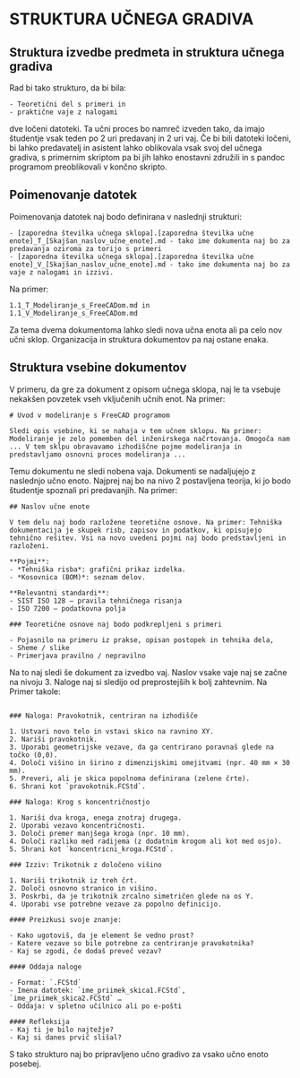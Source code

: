 STRUKTURA UČNEGA GRADIVA
================================================================================

## Struktura izvedbe predmeta in struktura učnega gradiva

Rad bi tako strukturo, da bi bila:

```
- Teoretični del s primeri in
- praktične vaje z nalogami
```

dve ločeni datoteki. Ta učni proces bo namreč izveden tako, da imajo študentje vsak teden po 2 uri predavanj in 2 uri vaj. Če bi bili datoteki ločeni, bi lahko predavatelj in asistent lahko oblikovala vsak svoj del učnega gradiva, s primernim skriptom pa bi jih lahko enostavni združili in s pandoc programom preoblikovali v končno skripto.

## Poimenovanje datotek

Poimenovanja datotek naj bodo definirana v naslednji strukturi:

```
- [zaporedna številka učnega sklopa].[zaporedna številka učne enote]_T_[Skajšan_naslov_učne_enote].md - tako ime dokumenta naj bo za predavanja oziroma za torijo s primeri
- [zaporedna številka učnega sklopa].[zaporedna številka učne enote]_V_[Skajšan_naslov_učne_enote].md - tako ime dokumenta naj bo za vaje z nalogami in izzivi.
```

Na primer:

```
1.1_T_Modeliranje_s_FreeCADom.md in
1.1_V_Modeliranje_s_FreeCADom.md
```

Za tema dvema dokumentoma lahko sledi nova učna enota ali pa celo nov učni sklop. Organizacija in struktura dokumentov pa naj ostane enaka.

## Struktura vsebine dokumentov

V primeru, da gre za dokument z opisom učnega sklopa, naj le ta vsebuje nekakšen povzetek vseh vključenih učnih enot. Na primer:

```
# Uvod v modeliranje s FreeCAD programom

Sledi opis vsebine, ki se nahaja v tem učnem sklopu. Na primer: Modeliranje je zelo pomemben del inženirskega načrtovanja. Omogoča nam ... V tem sklpu obravavamo izhodiščne pojme modeliranja in predstavljamo osnovni proces modeliranja ...
```

Temu dokumentu ne sledi nobena vaja. Dokumenti se nadaljujejo z naslednjo učno enoto. Najprej naj bo na nivo 2 postavljena teorija, ki jo bodo študentje spoznali pri predavanjih. Na primer:

```
## Naslov učne enote

V tem delu naj bodo razložene teoretične osnove. Na primer: Tehniška dokumentacija je skupek risb, zapisov in podatkov, ki opisujejo tehnično rešitev. Vsi na novo uvedeni pojmi naj bodo predstavljeni in razloženi.

**Pojmi**:
- *Tehniška risba*: grafični prikaz izdelka.
- *Kosovnica (BOM)*: seznam delov.

**Relevantni standardi**:
- SIST ISO 128 – pravila tehničnega risanja
- ISO 7200 – podatkovna polja

### Teoretične osnove naj bodo podkrepljeni s primeri

- Pojasnilo na primeru iz prakse, opisan postopek in tehnika dela,
- Sheme / slike
- Primerjava pravilno / nepravilno
```

Na to naj sledi še dokument za izvedbo vaj. Naslov vsake vaje naj se začne na nivoju 3. Naloge naj si sledijo od preprostejših k bolj zahtevnim. Na Primer takole:

```

### Naloga: Pravokotnik, centriran na izhodišče

1. Ustvari novo telo in vstavi skico na ravnino XY.
2. Nariši pravokotnik.
3. Uporabi geometrijske vezave, da ga centrirano poravnaš glede na točko (0,0).
4. Določi višino in širino z dimenzijskimi omejitvami (npr. 40 mm × 30 mm).
5. Preveri, ali je skica popolnoma definirana (zelene črte).
6. Shrani kot `pravokotnik.FCStd`.

### Naloga: Krog s koncentričnostjo

1. Nariši dva kroga, enega znotraj drugega.
2. Uporabi vezavo koncentričnosti.
3. Določi premer manjšega kroga (npr. 10 mm).
4. Določi razliko med radijema (z dodatnim krogom ali kot med osjo).
5. Shrani kot `koncentricni_kroga.FCStd`.

### Izziv: Trikotnik z določeno višino

1. Nariši trikotnik iz treh črt.
2. Določi osnovno stranico in višino.
3. Poskrbi, da je trikotnik zrcalno simetričen glede na os Y.
4. Uporabi vse potrebne vezave za popolno definicijo.

#### Preizkusi svoje znanje:

- Kako ugotoviš, da je element še vedno prost?
- Katere vezave so bile potrebne za centriranje pravokotnika?
- Kaj se zgodi, če dodaš preveč vezav?

#### Oddaja naloge

- Format: `.FCStd`
- Imena datotek: `ime_priimek_skica1.FCStd`, `ime_priimek_skica2.FCStd` …
- Oddaja: v spletno učilnico ali po e-pošti

#### Refleksija
- Kaj ti je bilo najtežje?
- Kaj si danes prvič slišal?

```
S tako strukturo naj bo pripravljeno učno gradivo za vsako učno enoto posebej.
